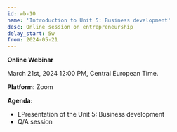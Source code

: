 ```yaml
---
id: wb-10
name: 'Introduction to Unit 5: Business development'
desc: Online session on entrepreneurship
delay_start: 5w
from: 2024-05-21
---
```


**Online Webinar**

March 21st, 2024
12:00 PM, Central European Time.

**Platform**: Zoom

**Agenda:**
- LPresentation of the Unit 5: Business development 
- Q/A session 